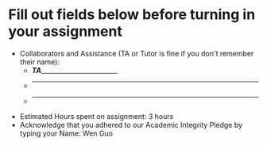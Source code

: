 # Fill out fields below before turning in your assignment

* Collaborators and Assistance (TA or Tutor is fine if you don't remember their name):
  * _________TA_________________________________
  * ____________________________________________
  * ____________________________________________
* Estimated Hours spent on assignment: 3 hours
* Acknowledge that you adhered to our Academic Integrity Pledge by typing your Name: Wen Guo
